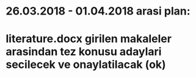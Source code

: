 # 26.03.2018 - 01.04.2018 arasi plan:
# literature.docx girilen makaleler arasindan tez konusu adaylari secilecek ve onaylatilacak (ok)



